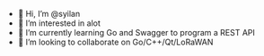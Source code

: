 - 👋 Hi, I’m @syilan
- 👀 I’m interested in alot
- 🌱 I’m currently learning Go and Swagger to program a REST API
- 💞️ I’m looking to collaborate on Go/C++/Qt/LoRaWAN

<!---
syilan/syilan is a ✨ special ✨ repository because its `README.md` (this file) appears on your GitHub profile.
You can click the Preview link to take a look at your changes.
--->
